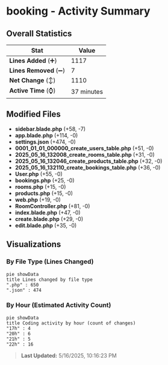 # booking - Activity Summary 

## Overall Statistics

| Stat                   | Value                                                             |
| ---------------------- | ----------------------------------------------------------------- |
| **Lines Added** (➕)   | 1117                                          |
| **Lines Removed** (➖) | 7                                        |
| **Net Change** (↕)    | 1110                |
| **Active Time** (⌚)   | 37 minutes |


## Modified Files
- **sidebar.blade.php** (+58, -7)
- **app.blade.php** (+114, -0)
- **settings.json** (+474, -0)
- **0001_01_01_000000_create_users_table.php** (+51, -0)
- **2025_05_16_132008_create_rooms_table.php** (+31, -0)
- **2025_05_16_132046_create_products_table.php** (+32, -0)
- **2025_05_16_132110_create_bookings_table.php** (+36, -0)
- **User.php** (+55, -0)
- **bookings.php** (+25, -0)
- **rooms.php** (+15, -0)
- **products.php** (+15, -0)
- **web.php** (+19, -0)
- **RoomController.php** (+81, -0)
- **index.blade.php** (+47, -0)
- **create.blade.php** (+29, -0)
- **edit.blade.php** (+35, -0)

## Visualizations

### By File Type (Lines Changed)

```mermaid
pie showData
title Lines changed by file type
".php" : 650
".json" : 474
```

### By Hour (Estimated Activity Count)

```mermaid
pie showData
title Coding activity by hour (count of changes)
"17h" : 4
"20h" : 6
"21h" : 5
"22h" : 16
```


> **Last Updated:** 5/16/2025, 10:16:23 PM